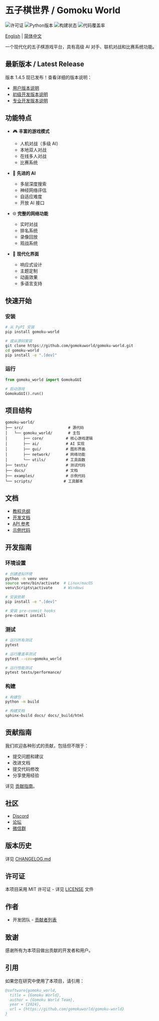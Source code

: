 # 五子棋世界 / Gomoku World

![许可证](https://img.shields.io/github/license/gomokuworld/gomoku-world)
![Python版本](https://img.shields.io/badge/python-3.8%2B-blue)
![构建状态](https://img.shields.io/github/workflow/status/gomokuworld/gomoku-world/CI)
![代码覆盖率](https://img.shields.io/codecov/c/github/gomokuworld/gomoku-world)

[English](./README.md) | [简体中文](./README.zh-CN.md)

一个现代化的五子棋游戏平台，具有高级 AI 对手、联机对战和比赛系统功能。

## 最新版本 / Latest Release

版本 1.4.5 现已发布！查看详细的版本说明：
- [用户版本说明](docs/release_notes/v1.4.5.user.md)
- [初级开发版本说明](docs/release_notes/v1.4.5.dev.beginner.md)
- [专业开发版本说明](docs/release_notes/v1.4.5.dev.professional.md)

## 功能特点

- 🎮 **丰富的游戏模式**
  - 人机对战（多级 AI）
  - 本地双人对战
  - 在线多人对战
  - 比赛系统

- 🤖 **先进的 AI**
  - 多层深度搜索
  - 神经网络评估
  - 自适应难度
  - 开放 AI 接口

- 🌐 **完整的网络功能**
  - 实时对战
  - 排名系统
  - 录像回放
  - 观战系统

- 🎨 **现代化界面**
  - 响应式设计
  - 主题定制
  - 动画效果
  - 多语言支持

## 快速开始

### 安装

```bash
# 从 PyPI 安装
pip install gomoku-world

# 或从源码安装
git clone https://github.com/gomokuworld/gomoku-world.git
cd gomoku-world
pip install -e ".[dev]"
```

### 运行

```python
from gomoku_world import GomokuGUI

# 启动游戏
GomokuGUI().run()
```

## 项目结构

```
gomoku-world/
├── src/                    # 源代码
│   └── gomoku_world/       # 主包
│       ├── core/          # 核心游戏逻辑
│       ├── ai/            # AI 实现
│       ├── gui/           # 图形界面
│       ├── network/       # 网络功能
│       └── utils/         # 工具函数
├── tests/                 # 测试代码
├── docs/                  # 文档
├── examples/              # 示例代码
└── scripts/              # 工具脚本
```

## 文档

- [教程总纲](docs/index.md)
- [开发文档](docs/README.md)
- [API 参考](https://docs.gomokuworld.com/api)
- [示例代码](examples/)

## 开发指南

### 环境设置

```bash
# 创建虚拟环境
python -m venv venv
source venv/bin/activate  # Linux/macOS
venv\Scripts\activate     # Windows

# 安装依赖
pip install -e ".[dev]"

# 安装 pre-commit hooks
pre-commit install
```

### 测试

```bash
# 运行所有测试
pytest

# 运行覆盖率测试
pytest --cov=gomoku_world

# 运行性能测试
pytest tests/performance/
```

### 构建

```bash
# 构建包
python -m build

# 构建文档
sphinx-build docs/ docs/_build/html
```

## 贡献指南

我们欢迎各种形式的贡献，包括但不限于：

- 提交问题和建议
- 改进文档
- 提交代码修改
- 分享使用经验

详见 [贡献指南](CONTRIBUTING.md)。

## 社区

- [Discord](https://discord.gg/gomokuworld)
- [论坛](https://forum.gomokuworld.com)
- [微信群](https://gomokuworld.com/wechat)

## 版本历史

详见 [CHANGELOG.md](CHANGELOG.md)

## 许可证

本项目采用 MIT 许可证 - 详见 [LICENSE](LICENSE) 文件

## 作者

- 开发团队 - [贡献者列表](https://github.com/gomokuworld/gomoku-world/graphs/contributors)

## 致谢

感谢所有为本项目做出贡献的开发者和用户。

## 引用

如果您在研究中使用了本项目，请引用：

```bibtex
@software{gomoku_world,
  title = {Gomoku World},
  author = {Gomoku World Team},
  year = {2024},
  url = {https://github.com/gomokuworld/gomoku-world}
}
``` 